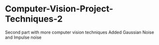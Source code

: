 # Computer-Vision-Project-Techniques-2
Second part with more computer vision techniques 
Added Gaussian Noise and Impulse noise
